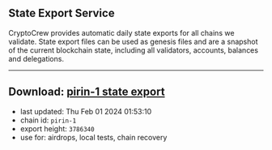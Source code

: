 ## State Export Service
CryptoCrew provides automatic daily state exports for all chains we validate. State export files can be used as genesis files and are a snapshot of the current blockchain state, including all validators, accounts, balances and delegations.

---
**Download: [pirin-1 state export](https://dl.ccvalidators.com/SERVICE/nolus/pirin-1_export_3786340.json)**
---

- last updated: Thu Feb 01 2024 01:53:10
- chain id: `pirin-1`
- export height: `3786340`
- use for: airdrops, local tests, chain recovery
